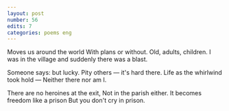 ```yaml
---
layout: post
number: 56
edits: 7
categories: poems eng
---
```


Moves us around the world
With plans or without.
Old, adults, children. 
I was in the village and suddenly there was a blast.

Someone says: but lucky. 
Pity others — it's hard there.
Life as the whirlwind took hold — 
Neither there nor am I.

There are no heroines at the exit,
Not in the parish either. 
It becomes freedom like a prison
But you don't cry in prison.
